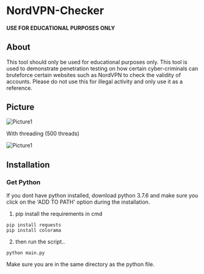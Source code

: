 # NordVPN-Checker
#### USE FOR EDUCATIONAL PURPOSES ONLY

## About
This tool should only be used for educational purposes only. This tool is used to demonstrate penetration testing on how certain cyber-criminals can bruteforce certain websites such as NordVPN to check the validity of accounts. Please do not use this for illegal activity and only use it as a reference.

## Picture
![Picture1](https://i.ibb.co/Cv0bCnv/Screenshot-97.png)

With threading (500 threads) 

![Picture1](https://i.ibb.co/WtySJkP/Screenshot-34.png)

## Installation
### Get Python
If you dont have python installed, download python 3.7.6
and make sure you click on the 'ADD TO PATH' option during
the installation.

1. pip install the requirements in cmd
```
pip install requests
pip install colorama
```

2. then run the script..
```
python main.py
```
Make sure you are in the same directory as the 
python file.


